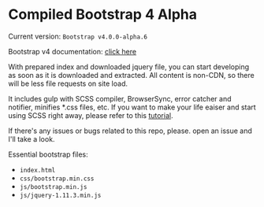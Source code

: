 # Compiled Bootstrap 4 Alpha

Current version: `Bootstrap v4.0.0-alpha.6`

Bootstrap v4 documentation: [click here](http://v4-alpha.getbootstrap.com/getting-started/introduction/)

With prepared index and downloaded jquery file, you can start developing as soon as it is downloaded and extracted. All content is non-CDN, so there will be less file requests on site load. 

It includes gulp with SCSS compiler, BrowserSync, error catcher and notifier, minifies \*.css files, etc. If you want to make your life eaiser and start using SCSS right away, please refer to this [tutorial](https://github.com/dmxt/bootstrap3-scss-gulp-starter-kit/blob/master/README.md#how-to-run-gulp).

If there's any issues or bugs related to this repo, please. open an issue and I'll take a look.

Essential bootstrap files:
* `index.html`
* `css/bootstrap.min.css`
* `js/bootstrap.min.js`
* `js/jquery-1.11.3.min.js`
